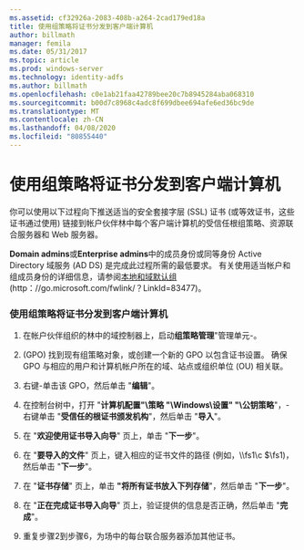 ```yaml
---
ms.assetid: cf32926a-2083-408b-a264-2cad179ed18a
title: 使用组策略将证书分发到客户端计算机
author: billmath
manager: femila
ms.date: 05/31/2017
ms.topic: article
ms.prod: windows-server
ms.technology: identity-adfs
ms.author: billmath
ms.openlocfilehash: c0e1ab21faa42789bee20c7b8945284aba068310
ms.sourcegitcommit: b00d7c8968c4adc8f699dbee694afe6ed36bc9de
ms.translationtype: MT
ms.contentlocale: zh-CN
ms.lasthandoff: 04/08/2020
ms.locfileid: "80855440"
---
```

# <a name="distribute-certificates-to-client-computers-by-using-group-policy"></a>使用组策略将证书分发到客户端计算机


你可以使用以下过程向下推送适当的安全套接字层 \(SSL\) 证书 \(或等效证书，这些证书通过使用\) 链接到帐户伙伴林中每个客户端计算机的受信任根组策略、资源联合服务器和 Web 服务器。  
  
**Domain admins**或**Enterprise admins**中的成员身份或同等身份 Active Directory 域服务 \(AD DS\) 是完成此过程所需的最低要求。  有关使用适当帐户和组成员身份的详细信息，请参阅[本地和域默认组](https://go.microsoft.com/fwlink/?LinkId=83477)\(http：\/\/go.microsoft.com\/fwlink\/？LinkId\=83477\)。   
  
### <a name="to-distribute-certificates-to-client-computers-by-using-group-policy"></a>使用组策略将证书分发到客户端计算机  
  
1.  在帐户伙伴组织的林中的域控制器上，启动**组策略管理**"管理单元\-。  
  
2.  \(GPO\) 找到现有组策略对象，或创建一个新的 GPO 以包含证书设置。 确保 GPO 与相应的用户和计算机帐户所在的域、站点或组织单位 \(OU\) 相关联。  
  
3.  右键\-单击该 GPO，然后单击 "**编辑**"。  
  
4.  在控制台树中，打开 "**计算机配置"\\策略 "\\Windows\\设置" "\\公钥策略**"，\-右键单击 "**受信任的根证书颁发机构**"，然后单击 "**导入**"。  
  
5.  在 "**欢迎使用证书导入向导**" 页上，单击 "**下一步**"。  
  
6.  在 "**要导入的文件**" 页上，键入相应的证书文件的路径 \(例如，\\\\fs1\\c $\\fs1\)，然后单击 "**下一步**"。  
  
7.  在 "**证书存储**" 页上，单击 **"将所有证书放入下列存储**"，然后单击 "**下一步**"。  
  
8.  在 "**正在完成证书导入向导**" 页上，验证提供的信息是否正确，然后单击 "**完成**"。  
  
9. 重复步骤2到步骤6，为场中的每台联合服务器添加其他证书。  
